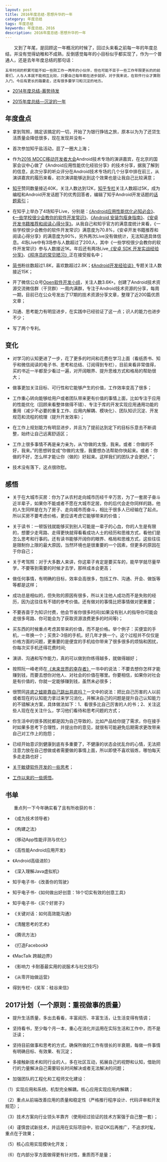 ```yaml
---
layout: post
title: 2016年度总结-思想升华的一年
category: 年度总结
tags: 年度总结
keywords: 年度总结，2016
description: 2016年度总结-思想升华的一年
---
```


&emsp;&emsp;又到了年尾，是回顾这一年概况的时候了，回过头来看之前每一年的年度总结，并没有觉得幼稚和不成熟，反倒感觉每年的小目标似乎都实现了，作为一个普通人，还是去年年度总结的那句话：

	五年时间的积累可能不如一些刚工作一两年的小伙伴，但也可能不亚于一些工作年限更长的的前辈们，人与人本就不能相互比较，只要自己每年都在进步就好。对于我来说，在软件行业才算刚入门，今后有更长的路要走，还有很多要学习和沉淀的地方。

- [2014年度总结-蓄势待发](http://zmywly8866.github.io/2015/01/02/the-2014-annual-summary.html)

- [2015年度总结—沉淀的一年](http://zmywly8866.github.io/2015/12/27/the-2015-annual-summary.html)

## 年度盘点

- 拿到驾照，搞定该搞定的一切，开始了为银行挣钱之旅，原本以为为了还贷生活质量会降低很多，现在发现并没有~

- 首次参加知乎盐活动，逛了一圈大上海；

- 作为[2016 MDCC移动开发者大会](http://special.csdncms.csdn.net/MDCC2016/)Android技术专场的演讲嘉宾，在北京的国家会议中心做了《Android应用性能优化经验分享》的技术分享，据我了解到的信息，此次分享的听众评分在Android技术专场的几个分享中排在前三，从演讲嘉宾的履历来看，初次演讲能够达到这个效果也是让我自己比较满意；

- [知乎](https://www.zhihu.com/people/zhang-ming-yun-88)赞同数量接近40K，关注人数达到12K，[知乎专栏](https://zhuanlan.zhihu.com/zmywly8866)关注人数超过5K，成为编程和Android开发话题下的优秀回答者，编辑了知乎Android开发话题的[话题索引](https://www.zhihu.com/topic/19555634)；

- 在知乎上举办了4场知乎Live，分别是：[《Android应用性能优化必知必会》](https://www.zhihu.com/lives/752096265927405568)、[《一些学校很少会教你的软件开发常识》](https://www.zhihu.com/lives/756190873938558976)、[《Android 安装包瘦身指南》](https://www.zhihu.com/lives/760843947491737600)、[《安卓开发书籍推荐和阅读心得分享》](https://www.zhihu.com/lives/782603210945748992)。从我自己和知乎官方的满意度统计来看，《一些学校很少会教你的软件开发常识》满意度为70.8%，《安卓开发书籍推荐和阅读心得分享》的满意度为90%，另外两次Live没有做统计，无法知道具体信息。4场Live中有3场参与人数超过了200人，其中《一些学校很少会教你的软件开发常识》参与人数接近1K。年后还有两场Live[《安卓 SDK 开发实战经验分享》](https://www.zhihu.com/lives/789882136835391488)、[《程序员的常见陋习》](https://www.zhihu.com/lives/794242761334358016)正在接受报名中；

- [简书](http://www.jianshu.com/users/e6885381f7d4/latest_articles)粉丝数超过1.8K，喜欢数超过2.8K；[《Android开发经验谈》](http://www.jianshu.com/collection/5139d555c94d)专题关注人数接近15K；

- 开了微信公众号[Open软件开发小组](http://weixin.sogou.com/weixin?type=1&query=Open%E8%BD%AF%E4%BB%B6%E5%BC%80%E5%8F%91%E5%B0%8F%E7%BB%84&ie=utf8&_sug_=y&_sug_type_=&w=&sut=984&sst0=1482562050764&lkt=0%2C0%2C0)，关注人数3.6K+。创建了Android技术资源交流微信群（干货群）一周内满群，专注于Android技术资源的分享，每周一期，目前已在公众号发出了17期的技术资源分享文章，整理了近200篇优质文章；

- 沟通、思考能力有明显进步，在实践中已经验证了这一点；识人的能力也进步不少；

- 写了两个专利。

## 变化

- 对学习的认知更进了一步，花了更多的时间和花费在学习上面（看纸质书、知乎和微信阅读的电子书、思考和总结、订阅得到专栏），目前来看非常值得，买的书近一半都至少看过一遍，对开阔眼界、提升思维方式和格局的帮助很大；

- 做事更加关注目标、可行性和它能够产生的价值，工作效率变高了很多；

- 工作重心转向能够给用户或者团队带来更有价值的事情上面，比如专注于应用的性能优化（回顾来看整体做得不错）、专注于库的开发实现应用通用功能的重用（减少不必要的重复工作、应用内解耦、模块化）、团队知识沉淀、开发规范和流程的梳理（提升开发效率）；

- 在工作上规划能力有明显进步，并且为了提前达到定下的目标乐意去不断调整，始终让自己远离舒适区；

- 工作上很多事情不再是亲力亲为，从“你做的太慢，我来。或者：你做的不好，我来。”的思想转变成“你做的太慢，我要想办法帮助你快起来。或者：你做的不好，怎么样才能让你（做的）好起来。这样我们的团队才会更好。”；

- 技术没有落下，这点很欣慰。

## 感悟

- 关于在大城市买房：你为了从农村走向城市历经千辛万苦，为了一套房子奋斗近半辈子，如果你不能或者不愿在大城市定居，你的后代会走你同样的路，他的人生同样是在为了房子、走向城市而奋斗，相比于很多人已经输在了起点。所以买房不要考虑价格，更应该考虑它能够带来的价值；

- 关于读书：一顿饭钱就能够买到别人可能是一辈子的心血，你的人生是有限的，想要少走弯路、走得更快就得看看成功人士的经历和思维方式，看他们是怎么思考和行事的。还有读书能够开阔你的眼界、格局和思维方式，这些往往是限制你上限的最大原因，当然环境也是很重要的一个因素，但更多的原因在于你自己；

- 关于考驾照：对于大多数人来讲，你这辈子肯定是要买车的，能早学就尽量早学，不要等到需要的时候才去学，那样成本会更高；

- 做任何事情，有明确的目标，效率会高很多，包括工作、沟通、开会、做饭等等都是这样；

- 成功总是相似的，但失败的原因有很多，所以关注他人成功而不是失败的经历，因为这往往有不错的参考价值。还有做对的事情比把事情做对更重要；

- 不要吝啬于为知识付费，他会节省你很多时间(如果没有别人的指导你可能会走很多弯路、你可能会为了获取资源浪费更多的时间等)；

- 买东西的时候重点考虑其带来的价值，而不是价格。举个例子：买便宜的手机，一年换一个；买贵2-3倍的手机，好几年才换一个。这个过程并不仅仅是价格方面的问题，更重要的是便宜的手机给你带来了很多很多的烦恼和困扰，你每次买手机还得花费时间;

- 演讲、沟通和写作能力，真的可以做到你练得越多，就做得越好；

- 按照阮一峰老师在[《未来世界的幸存者》](https://ruanyf.github.io/survivor/methodology/stuff-that-matters.html)一书中的说法：不要去想你怎样才能赚到钱，而要去想你对他人、对社会的价值在哪里。你要相信，如果你对社会是有价值的，你就一定能够赚到钱，虽然未必很多；

- 很赞同[井底之蛙能靠自己跳出井底吗？](http://mp.weixin.qq.com/s?src=3&timestamp=1482563861&ver=1&signature=hOtZrhvF7cK0yx-j4TcpAn9z6EdpM9rBKcdiLt6bRSmwp4lt2QU0KyYcA9g54PrOv9GX18mxa41jrot4gnKws9a*jQjFcQ20YAQ0*cvDjjn5*eYMKhhjbw-Ks-13idZnsDHjf0iWW3LGhRntBf0I6QsXCvWeKJGBVRC1ilmCHMA=)一文中的说法：把比自己历害的人以前或者现在的认知能力拿过来学习消化，并解决自己的问题是提升自己认知能力的不错解决方案，具体做法如下：1、看很多比自己厉害的人的书；2、关注这些人现在在关注什么，学习他们看待和思考问题的方式；

- 你生活中的很多困扰都是因为自己导致的，比如产品给你提了需求，你在接手时如果多思考下合理性，并提出你的意见，就很有可能避免后期需求更改带来自己对工作上的抱怨；

- 已经开始意识到健康到底有多重要了，不健康的状态会扰乱你的心情，无法把注意力放在自己想做或者需要做的事情上面，所以即使不喜欢锻炼，哪怕每天多走走路也好；

- [关于敏捷软件开发的一些思考](https://zhuanlan.zhihu.com/p/24417533?refer=zmywly8866)；

- [工作以来的一些感悟](https://zhuanlan.zhihu.com/p/20711335?refer=zmywly8866)。

## 书单

&emsp;&emsp;重点列一下今年确实看了且有所收获的书：

- 《成为技术领导者》

- 《构建之法》

- 《移动App性能评测与优化》

- 《高性能Android应用开发》

- 《Android高级进阶》

- 《深入理解Java虚拟机》

- 知乎电子书-《改善你的驾驶》

- 知乎电子书-《如何做出好创意：18个切实有效的创意工具》

- 知乎电子书-《买个好房子》

- 《关键对话：如何高效能沟通》

- 《清醒思考的艺术》

- 《腾讯方法》

- 《打造Facebook》

- 《MacTalk 跨越边界》

- 《影响力 卡耐基最实用的说服术与社交技巧》

- 《从零开始做运营》

- 得到专栏-《吴军：硅谷来信》

## 2017计划（一个原则：重视做事的质量）

- 提升生活质量，多出去看看，丰富阅历、丰富生活，让生活变得有情调；

- 坚持看书，至少每个月一本，重心在消化并运用在实际生活和工作中，而不是泛读；

- 坚持目前做事和思考的方式，确保所做的工作有很长的半衰期，每做一件事情有明确目标、有效果、有沉淀；

- 多接触新技术和同行业的人，多在社区互动，拓展自己的视野和认知，借助同行的力量解决自己需要较长时间解决或者无法解决的问题；

- 加强团队的工程化和工程师文化建设：

（1）实现应用和系统、机型完全解耦，核心应用实现应用内解耦；

（2）重点从前端改善应用的质量和稳定性（严格推行程序设计、代码评审和开发规范）；

（3）技术方案向行业领头羊靠齐（使用经过验证的技术方案强于自己整一套）；

（4）谨慎尝试新技术，并运用在实际项目中，验证OK后再推广，不追求时髦，重点在于效果；

（5）核心应用实现模块化开发；

（6）在内部分享方面做得更有针对性，重质而不是量；
